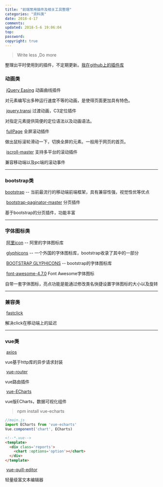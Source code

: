 ```yaml
---
title: "前端常用插件及相关工具整理"
categories: "资料类"
date: 2018-4-17
comments: 
updated: 2018-5-6 19:06:04
top: 
password: 
copyright: true
---
```


>Write less ,Do more

整理出平时使用到的插件，不定期更新。[我在github上的插件库](https://github.com/zhujinyao822/ToolRepository) 

<!--more-->

### 动画类

​	[jQuery Easing](http://www.runoob.com/jqueryui/api-easings.html) 动画曲线插件

  对元素编写出多种运行速度不等的动画，是使得页面更加具有特色。

​	[jquery.transi](http://ricostacruz.com/jquery.transit/) 过渡动画，C3定位插件

对指定元素提供简便的定位语法以及动画语法。

​	[fullPage](https://github.com/alvarotrigo/fullPage.js) 全屏滚动插件

做出鼠标滚轮滑动一下，切换全屏的元素。一般用于网页的首页。

​	[iscroll-master](http://cubiq.org/iscroll-5) 支持多平台的滚动插件

兼容移动端以及pc端的滚动事件

---

### bootstrap类

[bootstrap](http://www.bootcss.com/) -- 当前最流行的移动端前端框架，具有兼容性强，视觉性优等优点

​	[bootstrap-paginator-master](https://github.com/lyonlai/bootstrap-paginator) 分页插件

基于bootstrap的分页插件，功能丰富

---

### 字体图标类

​	[阿里icon](http://www.iconfont.cn/) -- 阿里的字体图标库

​	[glyphicons](http://glyphicons.com/) -- 一个外国的字体图标库，bootstrap收录了其中的一部分

​	[BOOTSTRAP GLYPHICONS](https://glyphicons.bootstrapcheatsheets.com/) -- bootstrap的字体图标库

​	[font-awesome-4.7.0](http://www.fontawesome.com.cn/) Font Awesome字体图标

自带一套字体图标，亮点功能是能通过修改类名快捷设置字体图标的大小以及旋转

---

### 兼容类

​	[fastclick](https://github.com/zhujinyao822/ToolRepository/tree/master/fastclick) 

解决click在移动端上的延迟

---

### vue类

​	[axios](https://github.com/axios/axios) 

vue基于http库的异步请求封装

​	[vue-router](https://router.vuejs.org/zh-cn/essentials/getting-started.html) 

vue路由插件

​	[vue-ECharts](http://echarts.baidu.com/index.html)

vue版ECharts，数据可视化组件

> npm install vue-echarts

```js
//main.js
import ECharts from 'vue-echarts'
Vue.component('chart', ECharts)
```

```html
<!--*.vue-->
<template>
  <div class='reports'>
    <chart :options='option'></chart>
  </div>
</template>
```

​	[vue-quill-editor](https://github.com/surmon-china/vue-quill-editor)

轻量级富文本编辑器